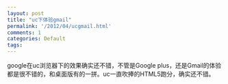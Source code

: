 ```yaml
---
layout: post
title: "uc下体验gmail"
permalink: '/2012/04/ucgmail.html'
comments: 1
categories: Default
tags: 
---
```

google在uc浏览器下的效果确实还不错，不管是Google plus，还是Gmail的体验都是很不错的，和桌面版有的一拼。uc一直吹捧的HTML5跑分，确实还不错。